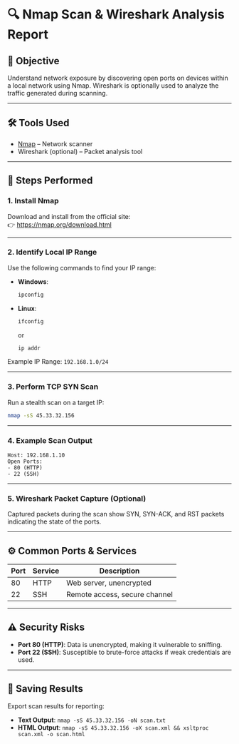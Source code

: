 
# 🔍 Nmap Scan & Wireshark Analysis Report

## 🧠 Objective
Understand network exposure by discovering open ports on devices within a local network using Nmap. Wireshark is optionally used to analyze the traffic generated during scanning.

---

## 🛠️ Tools Used
- [Nmap](https://nmap.org/download.html) – Network scanner
- Wireshark (optional) – Packet analysis tool

---

## 🧭 Steps Performed

### 1. Install Nmap
Download and install from the official site:  
👉 https://nmap.org/download.html

---

### 2. Identify Local IP Range
Use the following commands to find your IP range:

- **Windows**:  
  ```bash
  ipconfig


* **Linux**:

  ```bash
  ifconfig
  ```

  or

  ```bash
  ip addr
  ```

Example IP Range: `192.168.1.0/24`

---

### 3. Perform TCP SYN Scan

Run a stealth scan on a target IP:

```bash
nmap -sS 45.33.32.156
```

---

### 4. Example Scan Output

```
Host: 192.168.1.10
Open Ports:
- 80 (HTTP)
- 22 (SSH)
```

---

### 5. Wireshark Packet Capture (Optional)

Captured packets during the scan show SYN, SYN-ACK, and RST packets indicating the state of the ports.

---

## ⚙️ Common Ports & Services

| Port | Service | Description                   |
| ---- | ------- | ----------------------------- |
| 80   | HTTP    | Web server, unencrypted       |
| 22   | SSH     | Remote access, secure channel |

---

## ⚠️ Security Risks

* **Port 80 (HTTP)**: Data is unencrypted, making it vulnerable to sniffing.
* **Port 22 (SSH)**: Susceptible to brute-force attacks if weak credentials are used.

---

## 💾 Saving Results

Export scan results for reporting:

* **Text Output**: `nmap -sS 45.33.32.156 -oN scan.txt`
* **HTML Output**: `nmap -sS 45.33.32.156 -oX scan.xml && xsltproc scan.xml -o scan.html`


```
